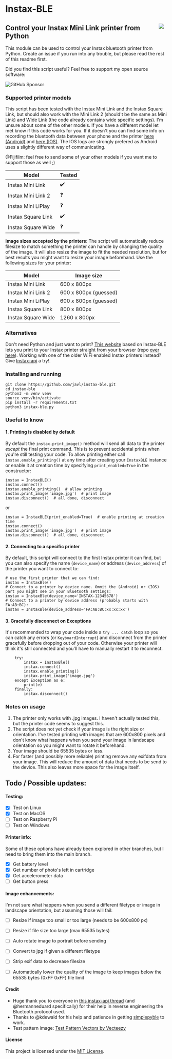 # Instax-BLE

<img align="right" style="margin:10px" src="https://github.com/javl/Instax-Bluetooth/blob/main/instax-bluetooth.gif?raw=true">

## Control your Instax Mini Link printer from Python

This module can be used to control your Instax bluetooth printer from Python. Create an issue if you run into any trouble, but please read the rest of this readme first.

Did you find this script useful? Feel free to support my open source software:

![GitHub Sponsor](https://img.shields.io/github/sponsors/javl?label=Sponsor&logo=GitHub)

### Supported printer models
This script has been tested with the Instax Mini Link and the Instax Square Link, but should also work with the Mini Link 2 (should't be the same as Mini Link) and Wide Link (the code already contains wide specific settings). I'm unsure about some of the other models. If you have a different model let met know if this code works for you. If it doesn't you can find some info on recording the bluetooth data between your phone and the printer [here (Android)](https://github.com/javl/InstaxBLE/issues/4#issuecomment-1484123671) and [here (IOS)](https://github.com/jpwsutton/instax_api/issues/21#issuecomment-751651250). The IOS logs are strongly prefered as Android uses a slightly different way of communicating.

@Fijifilm: feel free to send some of your other models if you want me to support those as well ;)

| Model | Tested |
| --- | --- |
| Instax Mini Link | :heavy_check_mark: |
| Instax Mini Link 2 | :question: |
| Instax Mini LiPlay | :question: |
| Instax Square Link | :heavy_check_mark: |
| Instax Square Wide | :question: |


**Image sizes accepted by the printers**:
The script will automatically reduce filesize to match something the printer can handle by changing the quality of the image. It will also resize the image to fit the needed resolution, but for best results you might want to resize your image beforehand. Use the following sizes for your printer:

| Model | Image size |
| --- | --- |
| Instax Mini Link | 600 x 800px |
| Instax Mini Link 2 | 600 x 800px (guessed) |
| Instax Mini LiPlay | 600 x 800px (guessed) |
| Instax Square Link | 800 x 800px |
| Instax Square Wide | 1260 x 800px |

### Alternatives
Don't need Python and just want to print? [This website](https://instax-link-web.vercel.app/) based on Instax-BLE lets you print to your Instax printer straight from your browser (repo [over here](https://github.com/linssenste/instax-link-web)).
Working with one of the older WiFi enabled Instax printers instead? Give [Instax-api](https://github.com/jpwsutton/instax_api) a try!.


### Installing and running

    git clone https://github.com/javl/instax-ble.git
    cd instax-ble
    python3 -m venv venv
    source venv/bin/activate
    pip install -r requirements.txt
    python3 instax-ble.py


### Useful to know

#### 1. Printing is disabled by default
By default the `instax.print_image()` method will send all data to the printer _except_ the final print command. This is to prevent accidental prints when you're still testing your code. To allow printing either call `instax.enable_printing()` at any time after creating your `InstaxBLE` instance or enable it at creation time by specifying `print_enabled=True` in the constructor:

    instax = InstaxBLE()
    instax.connect()
    instax.enable_printing()  # allow printing
    instax.print_image('image.jpg')  # print image
    instax.disconnect()  # all done, disconnect


or

    instax = InstaxBLE(print_enabled=True)  # enable printing at creation time
    instax.connect()
    instax.print_image('image.jpg')  # print image
    instax.disconnect()  # all done, disconnect

#### 2. Connecting to a specific printer

By default, this script will connect to the first Instax printer it can find, but you can also specify the name (`device_name`) or address (`device_address`) of the printer you want to connect to:

    # use the first printer that we can find:
    instax = InstaxBle()
    # Connect to a printer by device name. Ommit the (Android) or (IOS) part you might see in your Bluetooth settings:
    instax = InstaxBle(device_name='INSTAX-12345678')
    # Connect to a printer by device address (probably starts with FA:AB:BC):
    instax = InstaxBle(device_address='FA:AB:BC:xx:xx:xx')

#### 3. Gracefully disconnect on Exceptions

It's recommended to wrap your code inside a `try ... catch` loop so you can catch any errors (or `KeyboardInterrupt`) and disconnect from the printer gracefully before dropping out of your code. Otherwise your printer will think it's still connected and you'll have to manually restart it to reconnect.

        try:
            instax = InstaxBle()
            instax.connect()
            instax.enable_printing()
            instax.print_image('image.jpg')
        except Exception as e:
            print(e)
        finally:
            instax.disconnect()

### Notes on usage

1. The printer only works with .jpg images. I haven't actually tested this, but the printer code seems to suggest this.
2. The script does not yet check if your image is the right size or orientation. I've tested printing with images that are 600x800 pixels and don't know what happens when you send your image in landscape orientation so you might want to rotate it beforehand.
3. Your image should be 65535 bytes or less.
4. For faster (and possibly more reliable) printing remove any exifdata from your image. This will reduce the amount of data that needs to be send to the device. This also leaves more space for the image itself.

## Todo / Possible updates:

#### Testing:
- [x] Test on Linux
- [x] Test on MacOS
- [ ] Test on Raspberry Pi
- [ ] Test on Windows

#### Printer info:
Some of these options have already been explored in other branches, but I need to bring them into the main branch.
- [x] Get battery level
- [x] Get number of photo's left in cartridge
- [x] Get accelerometer data
- [ ] Get button press

#### Image enhancements:
I'm not sure what happens when you send a different filetype or image in landscape orientation, but assuming those will fail:
- [ ] Resize if image too small or too large (needs to be 600x800 px)
- [ ] Resize if file size too large (max 65535 bytes)
- [ ] Auto rotate image to portrait before sending
- [ ] Convert to jpg if given a different filetype
- [ ] Strip exif data to decrease filesize
- [ ] Automatically lower the quality of the image to keep images below the 65535 bytes (0xFF 0xFF) file limit


#### Credit
* Huge thank you to everyone in [this instax-api thread](https://github.com/jpwsutton/instax_api/issues/21#issuecomment-1352639100) (and @hermanneduard specifically) for their help in reverse engineering the Bluetooth protocol used.
* Thanks to @kdewald for his help and patience in getting [simplepyble](https://pypi.org/project/simplepyble/) to work.
* Test pattern image: [Test Pattern Vectors by Vecteezy](https://www.vecteezy.com/free-vector/test-pattern)

#### License
This project is licensed under the [MIT License](LICENSE.md).
